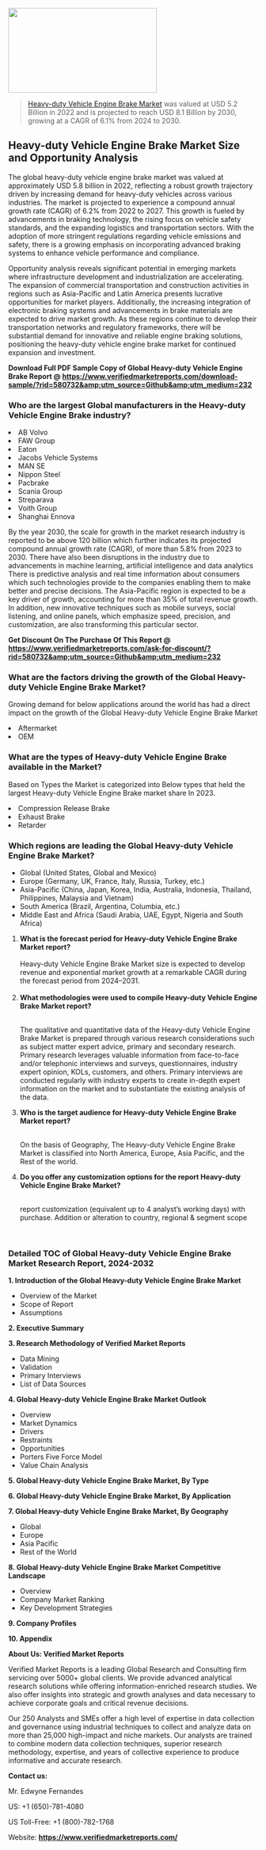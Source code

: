 <img src="https://ffe5etoiles.com/wp-content/uploads/2024/12/MST1-300x171.png" alt="" width="300" height="171" class="alignnone size-medium wp-image-20088" /><blockquote><p><p><a href="https://www.verifiedmarketreports.com/download-sample/?rid=580732&utm_source=Github&utm_medium=232" target="_blank">Heavy-duty Vehicle Engine Brake Market</a> was valued at USD 5.2 Billion in 2022 and is projected to reach USD 8.1 Billion by 2030, growing at a CAGR of 6.1% from 2024 to 2030.</p></blockquote><p><h2>Heavy-duty Vehicle Engine Brake Market Size and Opportunity Analysis</h2><p>The global heavy-duty vehicle engine brake market was valued at approximately USD 5.8 billion in 2022, reflecting a robust growth trajectory driven by increasing demand for heavy-duty vehicles across various industries. The market is projected to experience a compound annual growth rate (CAGR) of 6.2% from 2022 to 2027. This growth is fueled by advancements in braking technology, the rising focus on vehicle safety standards, and the expanding logistics and transportation sectors. With the adoption of more stringent regulations regarding vehicle emissions and safety, there is a growing emphasis on incorporating advanced braking systems to enhance vehicle performance and compliance.</p><p>Opportunity analysis reveals significant potential in emerging markets where infrastructure development and industrialization are accelerating. The expansion of commercial transportation and construction activities in regions such as Asia-Pacific and Latin America presents lucrative opportunities for market players. Additionally, the increasing integration of electronic braking systems and advancements in brake materials are expected to drive market growth. As these regions continue to develop their transportation networks and regulatory frameworks, there will be substantial demand for innovative and reliable engine braking solutions, positioning the heavy-duty vehicle engine brake market for continued expansion and investment.</p></p><p class=""><strong>Download Full PDF Sample Copy of Global Heavy-duty Vehicle Engine Brake Report @ <a href="https://www.verifiedmarketreports.com/download-sample/?rid=580732&amp;utm_source=Github&amp;utm_medium=232" target="_blank">https://www.verifiedmarketreports.com/download-sample/?rid=580732&amp;utm_source=Github&amp;utm_medium=232</a></strong></p><h3 id="" class="">Who are the largest Global manufacturers in the Heavy-duty Vehicle Engine Brake industry?</h3><p><li>AB Volvo</li><li> FAW Group</li><li> Eaton</li><li> Jacobs Vehicle Systems</li><li> MAN SE</li><li> Nippon Steel</li><li> Pacbrake</li><li> Scania Group</li><li> Streparava</li><li> Voith Group</li><li> Shanghai Ennova</li></p><div class=""><div class="" dir="" data-message-author-role="" data-message-id="" data-message-model-slug=""><div class=""><div class=""><div class=""><div class="" dir="" data-message-author-role="" data-message-id="" data-message-model-slug=""><div class=""><div class=""><p>By the year 2030, the scale for growth in the market research industry is reported to be above 120 billion which further indicates its projected compound annual growth rate (CAGR), of more than 5.8% from 2023 to 2030. There have also been disruptions in the industry due to advancements in machine learning, artificial intelligence and data analytics There is predictive analysis and real time information about consumers which such technologies provide to the companies enabling them to make better and precise decisions. The Asia-Pacific region is expected to be a key driver of growth, accounting for more than 35% of total revenue growth. In addition, new innovative techniques such as mobile surveys, social listening, and online panels, which emphasize speed, precision, and customization, are also transforming this particular sector.</p><p><strong>Get Discount On The Purchase Of This Report @&nbsp; <a href="https://www.verifiedmarketreports.com/ask-for-discount/?rid=580732&amp;utm_source=Github&amp;utm_medium=232" target="_blank">https://www.verifiedmarketreports.com/ask-for-discount/?rid=580732&amp;utm_source=Github&amp;utm_medium=232</a></strong></p></div></div></div></div></div></div></div></div><h3 id="" class="">What are the factors driving the growth of the Global Heavy-duty Vehicle Engine Brake Market?</h3><p id="" class="">Growing demand for below applications around the world has had a direct impact on the growth of the Global Heavy-duty Vehicle Engine Brake Market</p><p id="" class=""><li>Aftermarket</li><li> OEM</li></p><h3 id="" class="">What are the types of Heavy-duty Vehicle Engine Brake available in the Market?</h3><p id="" class="">Based on Types the Market is categorized into Below types that held the largest Heavy-duty Vehicle Engine Brake market share In 2023.</p><p id="" class=""><li>Compression Release Brake</li><li> Exhaust Brake</li><li> Retarder</li></p><h3 id="" class="">Which regions are leading the Global Heavy-duty Vehicle Engine Brake Market?</h3><ul><li>Global (United States, Global and Mexico)</li><li>Europe (Germany, UK, France, Italy, Russia, Turkey, etc.)</li><li>Asia-Pacific (China, Japan, Korea, India, Australia, Indonesia, Thailand, Philippines, Malaysia and Vietnam)</li><li>South America (Brazil, Argentina, Columbia, etc.)</li><li>Middle East and Africa (Saudi Arabia, UAE, Egypt, Nigeria and South Africa)</li></ul><p><ol><li><strong>What is the forecast period for Heavy-duty Vehicle Engine Brake Market report?<br /></strong><br /><span data-sheets-root="1" data-sheets-value="{&quot;1&quot;:2,&quot;2&quot;:&quot;XXXX size is expected to develop revenue and exponential market growth at a remarkable CAGR during the forecast period from 2024&ndash;2030.&quot;}" data-sheets-userformat="{&quot;2&quot;:12674,&quot;4&quot;:{&quot;1&quot;:2,&quot;2&quot;:16776960},&quot;10&quot;:2,&quot;11&quot;:0,&quot;15&quot;:&quot;Arial&quot;,&quot;16&quot;:12}">Heavy-duty Vehicle Engine Brake Market size is expected to develop revenue and exponential market growth at a remarkable CAGR during the forecast period from 2024&ndash;2031.</span><br /><br /></li><li><strong>What methodologies were used to compile Heavy-duty Vehicle Engine Brake Market report?<br /><br /></strong><p>The qualitative and quantitative data of the&nbsp;Heavy-duty Vehicle Engine Brake Market is prepared through various research considerations such as subject matter expert advice, primary and secondary research. Primary research leverages valuable information from face-to-face and/or telephonic interviews and surveys, questionnaires, industry expert opinion, KOLs, customers, and others. Primary interviews are conducted regularly with industry experts to create in-depth expert information on the market and to substantiate the existing analysis of the data.&nbsp;</p></li><li><strong>Who is the target audience for Heavy-duty Vehicle Engine Brake Market report?<br /><br /></strong><p>On the basis of Geography, The&nbsp;Heavy-duty Vehicle Engine Brake Market is classified into North America, Europe, Asia Pacific, and the Rest of the world.</p></li><li><strong>Do you offer any customization options for the report Heavy-duty Vehicle Engine Brake Market?<br /><br /></strong><p>report customization (equivalent up to 4 analyst&rsquo;s working days) with purchase. Addition or alteration to country, regional &amp; segment scope</p><p>&nbsp;</p></li></ol></p><h3 id="" class="">Detailed TOC of Global Heavy-duty Vehicle Engine Brake Market Research Report, 2024-2032</h3><p id="" class=""><strong>1. Introduction of the Global Heavy-duty Vehicle Engine Brake Market</strong></p><ul><li>Overview of the Market</li><li>Scope of Report</li><li>Assumptions</li></ul><p id="" class=""><strong>2. Executive Summary</strong></p><p id="" class=""><strong>3. Research Methodology of&nbsp;Verified Market Reports</strong></p><ul><li>Data Mining</li><li>Validation</li><li>Primary Interviews</li><li>List of Data Sources</li></ul><p id="" class=""><strong>4. Global Heavy-duty Vehicle Engine Brake Market Outlook</strong></p><ul><li>Overview</li><li>Market Dynamics</li><li>Drivers</li><li>Restraints</li><li>Opportunities</li><li>Porters Five Force Model</li><li>Value Chain Analysis</li></ul><p id="" class=""><strong>5. Global Heavy-duty Vehicle Engine Brake Market, By&nbsp;Type</strong></p><p id="" class=""><strong>6. Global Heavy-duty Vehicle Engine Brake Market, By Application</strong></p><p id="" class=""><strong>7. Global Heavy-duty Vehicle Engine Brake Market, By Geography</strong></p><ul><li>Global</li><li>Europe</li><li>Asia Pacific</li><li>Rest of the World</li></ul><p id="" class=""><strong>8. Global Heavy-duty Vehicle Engine Brake Market Competitive Landscape</strong></p><ul><li>Overview</li><li>Company Market Ranking</li><li>Key Development Strategies</li></ul><p id="" class=""><strong>9. Company Profiles</strong></p><p id="" class=""><strong>10. Appendix</strong></p><p id="" class=""><strong>About Us: Verified Market Reports</strong></p><p id="" class="">Verified Market Reports is a leading Global Research and Consulting firm servicing over 5000+ global clients. We provide advanced analytical research solutions while offering information-enriched research studies. We also offer insights into strategic and growth analyses and data necessary to achieve corporate goals and critical revenue decisions.</p><p id="" class="">Our 250 Analysts and SMEs offer a high level of expertise in data collection and governance using industrial techniques to collect and analyze data on more than 25,000 high-impact and niche markets. Our analysts are trained to combine modern data collection techniques, superior research methodology, expertise, and years of collective experience to produce informative and accurate research.</p><p id="" class=""><strong>Contact us:</strong></p><p id="" class="">Mr. Edwyne Fernandes</p><p id="" class="">US: +1 (650)-781-4080</p><p id="" class="">US Toll-Free: +1 (800)-782-1768</p><p id="" class="">Website: <a target="" data-test-app-aware-link=""><strong>https://www.verifiedmarketreports.com/</strong></a></p>
